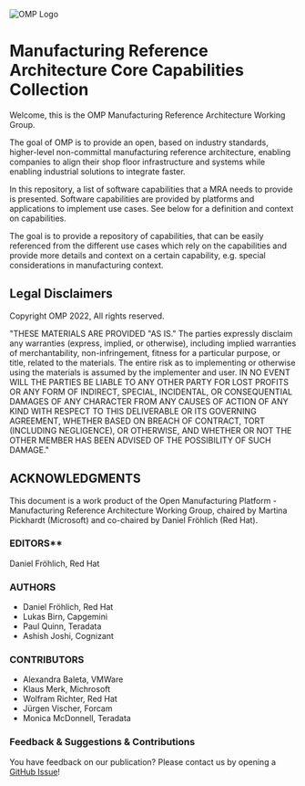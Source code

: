 ![OMP Logo](images/omp-logo.png)
<br/>
# Manufacturing Reference Architecture Core Capabilities Collection

Welcome, this is the OMP Manufacturing Reference Architecture Working Group.

The goal of OMP is to provide an open, based on industry standards, higher-level non-committal manufacturing reference architecture, enabling companies to align their shop floor infrastructure and systems while enabling industrial solutions to integrate faster.   

In this repository, a list of software capabilities that a MRA needs to
provide is presented. Software capabilities are provided by platforms
and applications to implement use cases. See below for a definition and
context on capabilities.

The goal is to provide a repository of capabilities, that can be easily
referenced from the different use cases which rely on the capabilities
and provide more details and context on a certain capability, e.g.
special considerations in manufacturing context.


## Legal Disclaimers

Copyright OMP 2022, All rights reserved.  

"THESE MATERIALS ARE PROVIDED "AS IS." The parties expressly disclaim
any warranties (express, implied, or otherwise), including implied
warranties of merchantability, non-infringement, fitness for a
particular purpose, or title, related to the materials. The entire risk
as to implementing or otherwise using the materials is assumed by the
implementer and user. IN NO EVENT WILL THE PARTIES BE LIABLE TO ANY
OTHER PARTY FOR LOST PROFITS OR ANY FORM OF INDIRECT, SPECIAL,
INCIDENTAL, OR CONSEQUENTIAL DAMAGES OF ANY CHARACTER FROM ANY CAUSES OF
ACTION OF ANY KIND WITH RESPECT TO THIS DELIVERABLE OR ITS GOVERNING
AGREEMENT, WHETHER BASED ON BREACH OF CONTRACT, TORT (INCLUDING
NEGLIGENCE), OR OTHERWISE, AND WHETHER OR NOT THE OTHER MEMBER HAS BEEN
ADVISED OF THE POSSIBILITY OF SUCH DAMAGE."

## ACKNOWLEDGMENTS

This document is a work product of the Open Manufacturing Platform -
Manufacturing Reference Architecture Working Group, chaired by Martina
Pickhardt (Microsoft) and co-chaired by Daniel Fröhlich (Red Hat).

### EDITORS**

Daniel Fröhlich, Red Hat

### AUTHORS
* Daniel Fröhlich, Red Hat
* Lukas Birn, Capgemini
* Paul Quinn, Teradata
* Ashish Joshi, Cognizant

### CONTRIBUTORS
* Alexandra Baleta, VMWare
* Klaus Merk, Michrosoft
* Wolfram Richter, Red Hat
* Jürgen Vischer, Forcam
* Monica McDonnell, Teradata

### Feedback & Suggestions & Contributions
You have feedback on our publication? Please contact us by opening a [GitHub Issue](https://github.com/OpenManufacturingPlatform/mra-core-capabilities/issues)!
